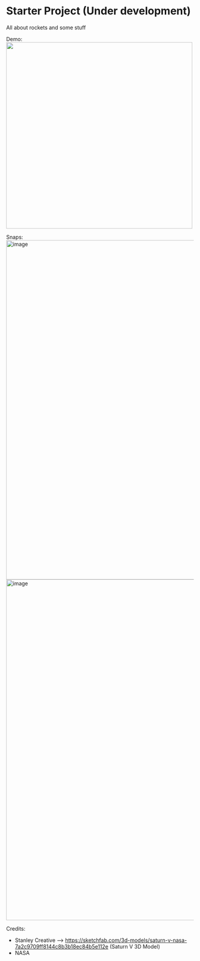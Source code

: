 ﻿# Starter Project (Under development)
<p>All about rockets and some stuff</p>

Demo:
<br>
<img src="https://github.com/user-attachments/assets/c7b285b3-0d0f-4d90-87dd-4e246bd1a325" width="500"/>

Snaps:
  <img width="1916" height="910" alt="image" src="https://github.com/user-attachments/assets/a2d883b0-c2c2-4cfc-973d-3ef129800e77" />
  <img width="1920" height="914" alt="image" src="https://github.com/user-attachments/assets/1572aab1-6575-4982-a1a2-7d4e1c68b574" />

Credits: 
  - Stanley Creative --> https://sketchfab.com/3d-models/saturn-v-nasa-7a2c9709ff8144c8b3b18ec84b5e112e (Saturn V 3D Model)
  - NASA









